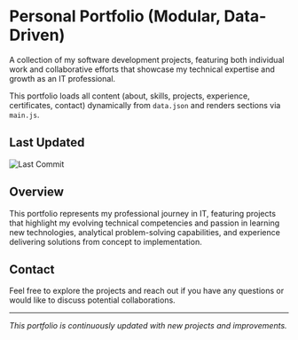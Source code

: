 # Personal Portfolio (Modular, Data-Driven)

A collection of my software development projects, featuring both individual work and collaborative efforts that showcase my technical expertise and growth as an IT professional.

This portfolio loads all content (about, skills, projects, experience, certificates, contact) dynamically from `data.json` and renders sections via `main.js`.

## Last Updated

![Last Commit](https://img.shields.io/github/last-commit/Arvss07/arvss07-portfolio?label=Last%20Update&color=blue)

## Overview

This portfolio represents my professional journey in IT, featuring projects that highlight my evolving technical competencies and passion in learning new technologies, analytical problem-solving capabilities, and experience delivering solutions from concept to implementation.

## Contact

Feel free to explore the projects and reach out if you have any questions or would like to discuss potential collaborations.

---

_This portfolio is continuously updated with new projects and improvements._

